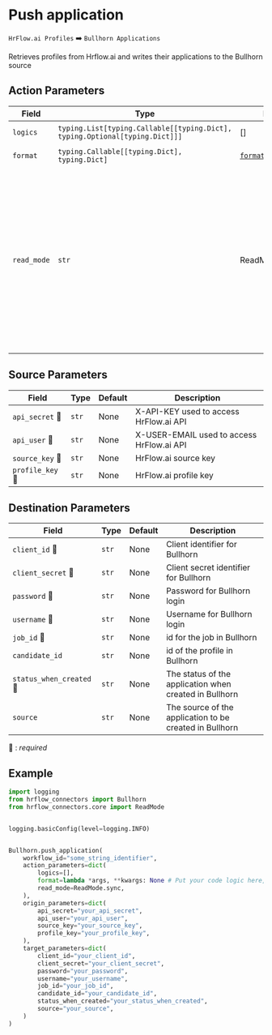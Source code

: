 # Push application
`HrFlow.ai Profiles` :arrow_right: `Bullhorn Applications`

Retrieves profiles from Hrflow.ai and writes their applications to the Bullhorn source



## Action Parameters

| Field | Type | Default | Description |
| ----- | ---- | ------- | ----------- |
| `logics`  | `typing.List[typing.Callable[[typing.Dict], typing.Optional[typing.Dict]]]` | [] | List of logic functions |
| `format`  | `typing.Callable[[typing.Dict], typing.Dict]` | [`format_application`](../connector.py#L384) | Formatting function |
| `read_mode`  | `str` | ReadMode.sync | If 'incremental' then `read_from` of the last run is given to Origin Warehouse during read. **The actual behavior depends on implementation of read**. In 'sync' mode `read_from` is neither fetched nor given to Origin Warehouse during read. |

## Source Parameters

| Field | Type | Default | Description |
| ----- | ---- | ------- | ----------- |
| `api_secret` :red_circle: | `str` | None | X-API-KEY used to access HrFlow.ai API |
| `api_user` :red_circle: | `str` | None | X-USER-EMAIL used to access HrFlow.ai API |
| `source_key` :red_circle: | `str` | None | HrFlow.ai source key |
| `profile_key` :red_circle: | `str` | None | HrFlow.ai profile key |

## Destination Parameters

| Field | Type | Default | Description |
| ----- | ---- | ------- | ----------- |
| `client_id` :red_circle: | `str` | None | Client identifier for Bullhorn |
| `client_secret` :red_circle: | `str` | None | Client secret identifier for Bullhorn |
| `password` :red_circle: | `str` | None | Password for Bullhorn login |
| `username` :red_circle: | `str` | None | Username for Bullhorn login |
| `job_id` :red_circle: | `str` | None | id for the job in Bullhorn |
| `candidate_id`  | `str` | None | id of the profile in Bullhorn |
| `status_when_created` :red_circle: | `str` | None | The status of the application when created in Bullhorn |
| `source`  | `str` | None | The source of the application to be created in Bullhorn |

:red_circle: : *required*

## Example

```python
import logging
from hrflow_connectors import Bullhorn
from hrflow_connectors.core import ReadMode


logging.basicConfig(level=logging.INFO)


Bullhorn.push_application(
    workflow_id="some_string_identifier",
    action_parameters=dict(
        logics=[],
        format=lambda *args, **kwargs: None # Put your code logic here,
        read_mode=ReadMode.sync,
    ),
    origin_parameters=dict(
        api_secret="your_api_secret",
        api_user="your_api_user",
        source_key="your_source_key",
        profile_key="your_profile_key",
    ),
    target_parameters=dict(
        client_id="your_client_id",
        client_secret="your_client_secret",
        password="your_password",
        username="your_username",
        job_id="your_job_id",
        candidate_id="your_candidate_id",
        status_when_created="your_status_when_created",
        source="your_source",
    )
)
```